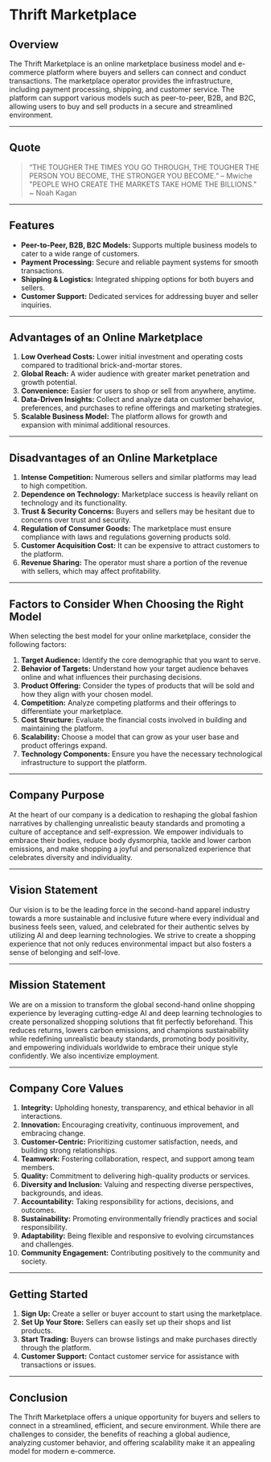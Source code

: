 # Thrift Marketplace

## Overview

The Thrift Marketplace is an online marketplace business model and e-commerce platform where buyers and sellers can connect and conduct transactions. The marketplace operator provides the infrastructure, including payment processing, shipping, and customer service. The platform can support various models such as peer-to-peer, B2B, and B2C, allowing users to buy and sell products in a secure and streamlined environment.

---

## Quote

> “THE TOUGHER THE TIMES YOU GO THROUGH, THE TOUGHER THE PERSON YOU BECOME, THE STRONGER YOU BECOME.” – Mwiche  
> "PEOPLE WHO CREATE THE MARKETS TAKE HOME THE BILLIONS." ~ Noah Kagan

---

## Features

- **Peer-to-Peer, B2B, B2C Models:** Supports multiple business models to cater to a wide range of customers.
- **Payment Processing:** Secure and reliable payment systems for smooth transactions.
- **Shipping & Logistics:** Integrated shipping options for both buyers and sellers.
- **Customer Support:** Dedicated services for addressing buyer and seller inquiries.

---

## Advantages of an Online Marketplace

1. **Low Overhead Costs:** Lower initial investment and operating costs compared to traditional brick-and-mortar stores.
2. **Global Reach:** A wider audience with greater market penetration and growth potential.
3. **Convenience:** Easier for users to shop or sell from anywhere, anytime.
4. **Data-Driven Insights:** Collect and analyze data on customer behavior, preferences, and purchases to refine offerings and marketing strategies.
5. **Scalable Business Model:** The platform allows for growth and expansion with minimal additional resources.

---

## Disadvantages of an Online Marketplace

1. **Intense Competition:** Numerous sellers and similar platforms may lead to high competition.
2. **Dependence on Technology:** Marketplace success is heavily reliant on technology and its functionality.
3. **Trust & Security Concerns:** Buyers and sellers may be hesitant due to concerns over trust and security.
4. **Regulation of Consumer Goods:** The marketplace must ensure compliance with laws and regulations governing products sold.
5. **Customer Acquisition Cost:** It can be expensive to attract customers to the platform.
6. **Revenue Sharing:** The operator must share a portion of the revenue with sellers, which may affect profitability.

---

## Factors to Consider When Choosing the Right Model

When selecting the best model for your online marketplace, consider the following factors:

1. **Target Audience:** Identify the core demographic that you want to serve.
2. **Behavior of Targets:** Understand how your target audience behaves online and what influences their purchasing decisions.
3. **Product Offering:** Consider the types of products that will be sold and how they align with your chosen model.
4. **Competition:** Analyze competing platforms and their offerings to differentiate your marketplace.
5. **Cost Structure:** Evaluate the financial costs involved in building and maintaining the platform.
6. **Scalability:** Choose a model that can grow as your user base and product offerings expand.
7. **Technology Components:** Ensure you have the necessary technological infrastructure to support the platform.

---

## Company Purpose

At the heart of our company is a dedication to reshaping the global fashion narratives by challenging unrealistic beauty standards and promoting a culture of acceptance and self-expression. We empower individuals to embrace their bodies, reduce body dysmorphia, tackle and lower carbon emissions, and make shopping a joyful and personalized experience that celebrates diversity and individuality.

---

## Vision Statement

Our vision is to be the leading force in the second-hand apparel industry towards a more sustainable and inclusive future where every individual and business feels seen, valued, and celebrated for their authentic selves by utilizing AI and deep learning technologies. We strive to create a shopping experience that not only reduces environmental impact but also fosters a sense of belonging and self-love.

---

## Mission Statement

We are on a mission to transform the global second-hand online shopping experience by leveraging cutting-edge AI and deep learning technologies to create personalized shopping solutions that fit perfectly beforehand. This reduces returns, lowers carbon emissions, and champions sustainability while redefining unrealistic beauty standards, promoting body positivity, and empowering individuals worldwide to embrace their unique style confidently. We also incentivize employment.

---

## Company Core Values

1. **Integrity:** Upholding honesty, transparency, and ethical behavior in all interactions.
2. **Innovation:** Encouraging creativity, continuous improvement, and embracing change.
3. **Customer-Centric:** Prioritizing customer satisfaction, needs, and building strong relationships.
4. **Teamwork:** Fostering collaboration, respect, and support among team members.
5. **Quality:** Commitment to delivering high-quality products or services.
6. **Diversity and Inclusion:** Valuing and respecting diverse perspectives, backgrounds, and ideas.
7. **Accountability:** Taking responsibility for actions, decisions, and outcomes.
8. **Sustainability:** Promoting environmentally friendly practices and social responsibility.
9. **Adaptability:** Being flexible and responsive to evolving circumstances and challenges.
10. **Community Engagement:** Contributing positively to the community and society.

---

## Getting Started

1. **Sign Up:** Create a seller or buyer account to start using the marketplace.
2. **Set Up Your Store:** Sellers can easily set up their shops and list products.
3. **Start Trading:** Buyers can browse listings and make purchases directly through the platform.
4. **Customer Support:** Contact customer service for assistance with transactions or issues.

---

## Conclusion

The Thrift Marketplace offers a unique opportunity for buyers and sellers to connect in a streamlined, efficient, and secure environment. While there are challenges to consider, the benefits of reaching a global audience, analyzing customer behavior, and offering scalability make it an appealing model for modern e-commerce.
